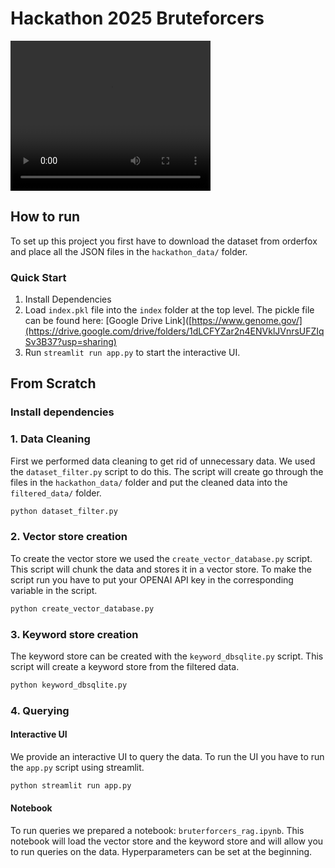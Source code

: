 # Hackathon 2025 Bruteforcers

<video width="320" height="240" controls>
  <source src="GieniDemo.mp4" type="video/mp4">
</video>

## How to run

To set up this project you first have to download the dataset from orderfox and place all the JSON files in the `hackathon_data/` folder. 

### Quick Start

1. Install Dependencies
2. Load `index.pkl` file into the `index` folder at the top level. The pickle file can be found here: [Google Drive Link]([https://www.genome.gov/](https://drive.google.com/drive/folders/1dLCFYZar2n4ENVklJVnrsUFZIqSv3B37?usp=sharing)
3. Run `streamlit run app.py` to start the interactive UI.

## From Scratch

### Install dependencies

### 1. Data Cleaning

First we performed data cleaning to get rid of unnecessary data. We used the `dataset_filter.py` script to do this.
The script will create go through the files in the `hackathon_data/` folder and put the cleaned data into the
`filtered_data/` folder.

```bash
python dataset_filter.py
```

### 2. Vector store creation

To create the vector store we used the `create_vector_database.py` script. This script will chunk the data and stores it in
a vector store. To make the script run you have to put your OPENAI API key in the corresponding variable in the script.

```bash
python create_vector_database.py
```

### 3. Keyword store creation

The keyword store can be created with the `keyword_dbsqlite.py` script. This script will create a keyword store from the filtered data.

```bash
python keyword_dbsqlite.py
```

### 4. Querying

#### Interactive UI

We provide an interactive UI to query the data. To run the UI you have to run the `app.py` script using streamlit.

```bash
python streamlit run app.py
```


#### Notebook

To run queries we prepared a notebook: `bruterforcers_rag.ipynb`. This notebook will load the vector store and the keyword store and will allow you to run queries on the data.
Hyperparameters can be set at the beginning.
